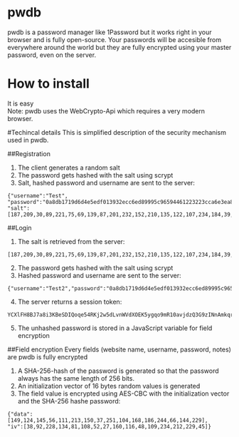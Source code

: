 # pwdb
pwdb is a password manager like 1Password but it works right in your browser and is fully open-source. Your passwords will be accesible from everywhere around the world but they are fully encrypted using your master password, even on the server.

# How to install
It is easy  
Note: pwdb uses the WebCrypto-Api which requires a very modern browser.

#Techincal details
This is simplified description of the security mechanism used in pwdb.

##Registration
1.  The client generates a random salt
2.  The password gets hashed with the salt using scrypt
3.  Salt, hashed password and username are sent to the server:
```
{"username":"Test",
"password":"0a8db1719d6d4e5edf013932ecc6ed89995c96594461223223cca6e3ea8f4232f37d3ee99bc1a049d1f323379122942ca578932cd21a907caf8014ada5f246bc",
"salt":[187,209,30,89,221,75,69,139,87,201,232,152,210,135,122,107,234,184,39,236,108,212,230,231,179,44,246,220,165,241,80,178,106,66,146,154,192,131,96,15,147,30,203,195,0,114,43,227,238,170,40,18,227,6,205,60,37,118,59,93,221,1,195,212]}
```

##Login
1.  The salt is retrieved from the server:
```
[187,209,30,89,221,75,69,139,87,201,232,152,210,135,122,107,234,184,39,236,108,212,230,231,179,44,246,220,165,241,80,178,106,66,146,154,192,131,96,15,147,30,203,195,0,114,43,227,238,170,40,18,227,6,205,60,37,118,59,93,221,1,195,212]
```
2.  The password gets hashed with the salt using scrypt
3.  Hashed password and username are sent to the server:
```
{"username":"Test2","password":"0a8db1719d6d4e5edf013932ecc6ed89995c96594461223223cca6e3ea8f4232f37d3ee99bc1a049d1f323379122942ca578932cd21a907caf8014ada5f246bc"}
```
4.  The server returns a session token:
```
YCXlFH8BJ7a8i3KBeSDIQoqe54RKj2w5dLvnWVdXOEK5ygqo9mR10avjdzQ3G9zINnAmkqrnBU2IVtSP3n+LqcQ5C40IWHoNpssMxWRD/vq+0cMU2Qje6pHLmpSO6Mnz3noyAA==
```
5.  The unhashed password is stored in a JavaScript variable for field encryption

##Field encryption
Every fields (website name, username, password, notes) are pwdb is fully encrypted
1.  A SHA-256-hash of the password is generated so that the password always has the same length of 256 bits.
2.  An initialization vector of 16 bytes random values is generated
3.  The field value is encrypted using AES-CBC with the initialization vector and the SHA-256 hashe password:
```
{"data":[149,124,145,56,111,213,150,37,251,104,168,186,244,66,144,229],
"iv":[38,92,228,134,81,108,52,27,160,116,48,109,234,212,229,45]}
```
